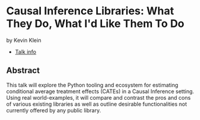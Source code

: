 # Causal Inference Libraries: What They Do, What I'd Like Them To Do
by Kevin Klein
* [Talk info](https://amsterdam2023.pydata.org/cfp/talk/877P7Y/)
## Abstract
This talk will explore the Python tooling and ecosystem for estimating conditional average treatment effects (CATEs) in a Causal Inference setting. Using real world-examples, it will compare and contrast the pros and cons of various existing libraries as well as outline desirable functionalities not currently offered by any public library.
